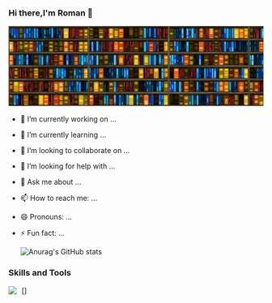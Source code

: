 ### Hi there,I'm Roman 👋

![Header](https://github.com/Roman27011986/Roman27011986/blob/main/assets/banner-1559400_960_720.jpg)

- 🔭 I’m currently working on ...
- 🌱 I’m currently learning ...
- 👯 I’m looking to collaborate on ...
- 🤔 I’m looking for help with ...
- 💬 Ask me about ...
- 📫 How to reach me: ...
- 😄 Pronouns: ...
- ⚡ Fun fact: ...

  ![Anurag's GitHub stats](https://github-readme-stats.vercel.app/api?username=Roman27011986&&show_icons=true&theme=radical)

### Skills and Tools

[<img align='left' width="26px" src="https://github.com/prettier/prettier">]

<!--
**Roman27011986/Roman27011986** is a ✨ _special_ ✨ repository because its `README.md` (this file) appears on your GitHub profile.



<!--
**Roman27011986/Roman27011986** is a ✨ _special_ ✨ repository because its `README.md` (this file) appears on your GitHub profile.

Here are some ideas to get you started:
